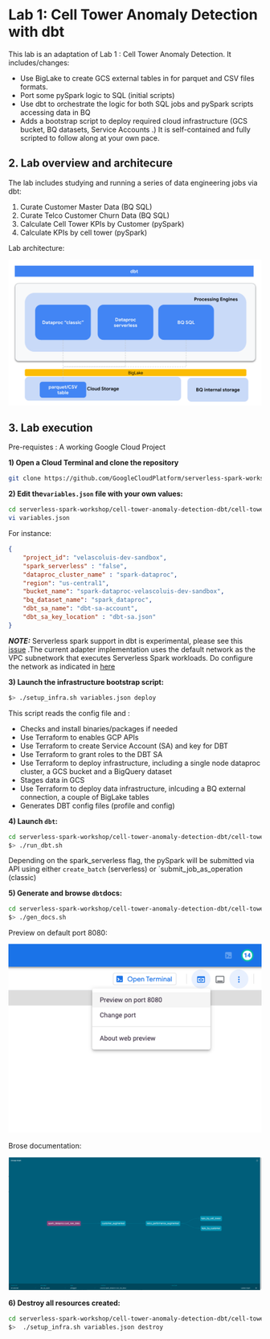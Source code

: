 # Lab 1: Cell Tower Anomaly Detection with dbt

This lab is an adaptation of Lab 1 : Cell Tower Anomaly Detection.
It includes/changes:
- Use BigLake to create GCS external tables in for parquet and CSV files formats.
- Port some pySpark logic to SQL (initial scripts)
- Use dbt to orchestrate the logic for both SQL jobs and pySpark scripts accessing data in BQ
- Adds a bootstrap script to deploy required cloud infrastructure (GCS bucket, BQ datasets, Service Accounts .)
It is self-contained and fully scripted to follow along at your own pace.<br>



## 2. Lab overview and architecure

The lab includes studying and running a series of data engineering jobs via dbt:
1. Curate Customer Master Data (BQ SQL)
2. Curate Telco Customer Churn Data (BQ SQL)
3. Calculate Cell Tower KPIs by Customer (pySpark)
4. Calculate KPIs by cell tower (pySpark)


Lab architecture:

![Lab architecture](assets/spark-dbt-gcp.png)



## 3. Lab execution
Pre-requistes : A working Google Cloud Project

**1) Open a Cloud Terminal and clone the repository**

```bash 
git clone https://github.com/GoogleCloudPlatform/serverless-spark-workshop.git
```


**2) Edit the`variables.json` file with your own values:**
```bash 
cd serverless-spark-workshop/cell-tower-anomaly-detection-dbt/cell-tower-anomaly-detection-dbt/02-config
vi variables.json  
```

For instance:
```json 
{
    "project_id": "velascoluis-dev-sandbox",
    "spark_serverless" : "false",
    "dataproc_cluster_name" : "spark-dataproc",
    "region": "us-central1",
    "bucket_name": "spark-dataproc-velascoluis-dev-sandbox",
    "bq_dataset_name": "spark_dataproc",
    "dbt_sa_name": "dbt-sa-account",
    "dbt_sa_key_location" : "dbt-sa.json"
}

```
**_NOTE:_** Serverless spark support in dbt is experimental, please see this [issue](https://github.com/dbt-labs/dbt-bigquery/pull/259 ) 
.The current adapter implementation uses the default network as the VPC subnetwork that executes Serverless Spark workloads. Do configure the network as indicated in [here](https://cloud.google.com/dataproc-serverless/docs/concepts/network)

**3) Launch the infrastructure bootstrap script:**
```bash 
$> ./setup_infra.sh variables.json deploy  
```

This script reads the config file and :
* Checks and install binaries/packages if needed
* Use Terraform to enables GCP APIs
* Use Terraform to create Service Account (SA) and key for DBT
* Use Terraform to grant roles to the DBT SA
* Use Terraform to deploy infrastructure, including a single node dataproc cluster, a GCS bucket and a BigQuery dataset
* Stages data in GCS
* Use Terraform to deploy data infrastructure, inlcuding a BQ external connection, a couple of BigLake tables
* Generates DBT config files (profile and config)

**4) Launch `dbt`:**
```bash 
cd serverless-spark-workshop/cell-tower-anomaly-detection-dbt/cell-tower-anomaly-detection-dbt/00-scripts
$> ./run_dbt.sh
```
Depending on the spark_serverless flag, the pySpark will be submitted via API using either `create_batch` (serverless) or `submit_job_as_operation (classic)


**5) Generate and browse `dbt`docs:**
```bash 
cd serverless-spark-workshop/cell-tower-anomaly-detection-dbt/cell-tower-anomaly-detection-dbt/00-scripts
$> ./gen_docs.sh
```
Preview on default port 8080:

![browse](assets/browse.png)

Brose documentation:

![lineage](assets/lineage.png)

**6) Destroy all resources created:**
```bash 
cd serverless-spark-workshop/cell-tower-anomaly-detection-dbt/cell-tower-anomaly-detection-dbt/02-config
$>  ./setup_infra.sh variables.json destroy
```

